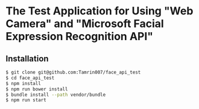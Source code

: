 # The Test Application for Using "Web Camera" and "Microsoft Facial Expression Recognition API"

## Installation

```sh
$ git clone git@github.com:Tamrin007/face_api_test
$ cd face_api_test
$ npm install
$ npm run bower install
$ bundle install --path vendor/bundle
$ npm run start
```
